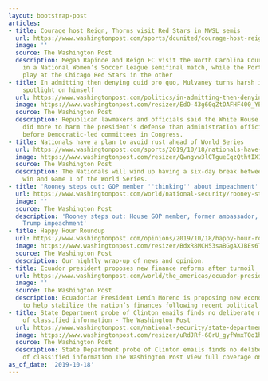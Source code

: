 ```yaml
---
layout: bootstrap-post
articles:
- title: Courage host Reign, Thorns visit Red Stars in NWSL semis
  url: https://www.washingtonpost.com/sports/dcunited/courage-host-reign-thorns-visit-red-stars-in-nwsl-semis/2019/10/18/a4314b4c-f200-11e9-bb7e-d2026ee0c199_story.html
  image: ''
  source: The Washington Post
  description: Megan Rapinoe and Reign FC visit the North Carolina Courage on Sunday
    in a National Women’s Soccer League semifinal match, while the Portland Thorns
    play at the Chicago Red Stars in the other
- title: In admitting then denying quid pro quo, Mulvaney turns harsh impeachment
    spotlight on himself
  url: https://www.washingtonpost.com/politics/in-admitting-then-denying-quid-pro-quo-mulvaney-turns-harsh-impeachment-spotlight-on-himself/2019/10/18/b48c93dc-f1c1-11e9-89eb-ec56cd414732_story.html
  image: https://www.washingtonpost.com/resizer/EdO-43g60qZtOAFHF400_YEflWM=/1440x0/smart/arc-anglerfish-washpost-prod-washpost.s3.amazonaws.com/public/EXWENVXR2AI6TCPL5RLM2QKHGI.jpg
  source: The Washington Post
  description: Republican lawmakers and officials said the White House chief of staff
    did more to harm the president’s defense than administration officials testifying
    before Democratic-led committees in Congress.
- title: Nationals have a plan to avoid rust ahead of World Series
  url: https://www.washingtonpost.com/sports/2019/10/18/nationals-have-plan-avoid-rust-ahead-world-series/
  image: https://www.washingtonpost.com/resizer/Qwngvw3lCTgueEqzQthtIX1vFv0=/1440x0/smart/arc-anglerfish-washpost-prod-washpost.s3.amazonaws.com/public/LKFWAYXR5UI6TO362IBG5YGBTE.jpg
  source: The Washington Post
  description: The Nationals will wind up having a six-day break between their NLCS
    win and Game 1 of the World Series.
- title: 'Rooney steps out: GOP member ''thinking'' about impeachment'
  url: https://www.washingtonpost.com/world/national-security/rooney-steps-out-gop-member-thinking-about-impeachment/2019/10/18/f5fc9790-f1f8-11e9-bb7e-d2026ee0c199_story.html
  image: ''
  source: The Washington Post
  description: 'Rooney steps out: House GOP member, former ambassador, undecided on
    Trump impeachment'
- title: Happy Hour Roundup
  url: https://www.washingtonpost.com/opinions/2019/10/18/happy-hour-roundup/
  image: https://www.washingtonpost.com/resizer/BdxR8MCH53saBGgAXJBEs6Tayjc=/1440x0/smart/arc-anglerfish-washpost-prod-washpost.s3.amazonaws.com/public/7X6OWMHQKMI6TO362IBG5YGBTE.jpg
  source: The Washington Post
  description: Our nightly wrap-up of news and opinion.
- title: Ecuador president proposes new finance reforms after turmoil
  url: https://www.washingtonpost.com/world/the_americas/ecuador-president-proposes-new-finance-reforms-after-turmoil/2019/10/18/48e8e22c-f1f1-11e9-bb7e-d2026ee0c199_story.html
  image: ''
  source: The Washington Post
  description: Ecuadorian President Lenín Moreno is proposing new economic reforms
    to help stabilize the nation’s finances following recent political upheaval
- title: State Department probe of Clinton emails finds no deliberate mishandling
    of classified information - The Washington Post
  url: https://www.washingtonpost.com/national-security/state-department-probe-of-clinton-emails-finds-no-deliberate-mishandling-of-classified-information/2019/10/18/83339446-f1dc-11e9-8693-f487e46784aa_story.html
  image: https://www.washingtonpost.com/resizer/uRdJRf-68rU_gyfWmxTQo1hM3iA=/1440x0/smart/arc-anglerfish-washpost-prod-washpost.s3.amazonaws.com/public/KZDEQNXR5YI6TCPL5RLM2QKHGI.jpg
  source: The Washington Post
  description: State Department probe of Clinton emails finds no deliberate mishandling
    of classified information The Washington Post View full coverage on Google News
as_of_date: '2019-10-18'
---
```


